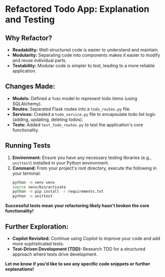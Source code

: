 # Refactored Todo App: Explanation and Testing

## **Why Refactor?**

* **Readability:** Well-structured code is easier to understand and maintain.
* **Modularity:** Separating code into components makes it easier to modify and reuse individual parts.
* **Testability:** Modular code is simpler to test, leading to a more reliable application.

## **Changes Made:**

*   **Models:**  Defined a `Todo` model to represent todo items (using SQLAlchemy).
*   **Routes:**  Separated Flask routes into a `todo_routes.py` file.
*   **Services:**  Created a `todo_service.py` file to encapsulate todo list logic (adding, updating, deleting todos).
*   **Tests:**  Added `test_todo_routes.py` to test the application's core functionality.

## **Running Tests**

1. **Environment:** Ensure you have any necessary testing libraries (e.g., `unittest`) installed in your Python environment.
2. **Command:** From your project's root directory, execute the following in your terminal:
   ```bash
   python -m venv venv
   source venv/bin/activate
   python -m pip install -r requirements.txt
   python -m unittest
   ```

**Successful tests mean your refactoring likely hasn't broken the core functionality!**

## **Further Exploration:**

* **Copilot Revisited:** Continue using Copilot to improve your code and add more sophisticated tests.
* **Test-Driven Development (TDD):** Research TDD for a structured approach where tests drive development.

**Let me know if you'd like to see any specific code snippets or further explanations!** 
